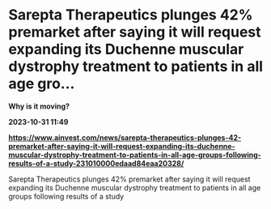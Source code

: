 # Sarepta Therapeutics plunges 42% premarket after saying it will request expanding its Duchenne muscular dystrophy treatment to patients in all age gro...
**Why is it moving?**

**2023-10-31 11:49**

**https://www.ainvest.com/news/sarepta-therapeutics-plunges-42-premarket-after-saying-it-will-request-expanding-its-duchenne-muscular-dystrophy-treatment-to-patients-in-all-age-groups-following-results-of-a-study-231010000edaad84eaa20328/**

Sarepta Therapeutics plunges 42% premarket after saying it will request expanding its Duchenne muscular dystrophy treatment to patients in all age groups following results of a study
